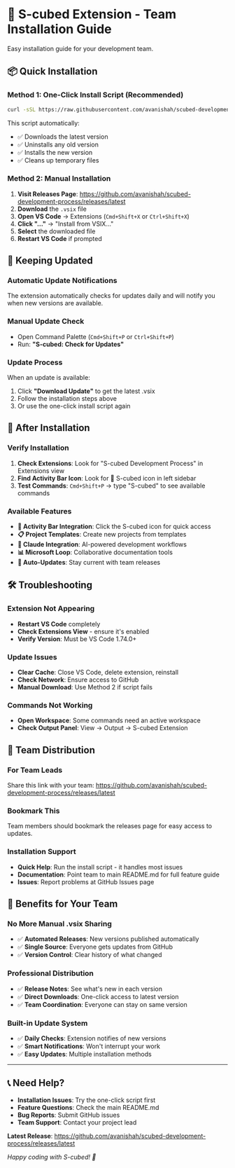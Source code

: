 # 🚀 S-cubed Extension - Team Installation Guide

Easy installation guide for your development team.

## 📦 Quick Installation

### Method 1: One-Click Install Script (Recommended)

```bash
curl -sSL https://raw.githubusercontent.com/avanishah/scubed-development-process/main/install-extension.sh | bash
```

This script automatically:
- ✅ Downloads the latest version
- ✅ Uninstalls any old version
- ✅ Installs the new version
- ✅ Cleans up temporary files

### Method 2: Manual Installation

1. **Visit Releases Page**: https://github.com/avanishah/scubed-development-process/releases/latest
2. **Download** the `.vsix` file
3. **Open VS Code** → Extensions (`Cmd+Shift+X` or `Ctrl+Shift+X`)
4. **Click "..."** → "Install from VSIX..."
5. **Select** the downloaded file
6. **Restart VS Code** if prompted

## 🔄 Keeping Updated

### Automatic Update Notifications
The extension automatically checks for updates daily and will notify you when new versions are available.

### Manual Update Check
- Open Command Palette (`Cmd+Shift+P` or `Ctrl+Shift+P`)
- Run: **"S-cubed: Check for Updates"**

### Update Process
When an update is available:
1. Click **"Download Update"** to get the latest .vsix
2. Follow the installation steps above
3. Or use the one-click install script again

## 🎯 After Installation

### Verify Installation
1. **Check Extensions**: Look for "S-cubed Development Process" in Extensions view
2. **Find Activity Bar Icon**: Look for 🚀 S-cubed icon in left sidebar
3. **Test Commands**: `Cmd+Shift+P` → type "S-cubed" to see available commands

### Available Features
- **🚀 Activity Bar Integration**: Click the S-cubed icon for quick access
- **📋 Project Templates**: Create new projects from templates
- **🤖 Claude Integration**: AI-powered development workflows
- **📊 Microsoft Loop**: Collaborative documentation tools
- **🔄 Auto-Updates**: Stay current with team releases

## 🛠️ Troubleshooting

### Extension Not Appearing
- **Restart VS Code** completely
- **Check Extensions View** - ensure it's enabled
- **Verify Version**: Must be VS Code 1.74.0+

### Update Issues
- **Clear Cache**: Close VS Code, delete extension, reinstall
- **Check Network**: Ensure access to GitHub
- **Manual Download**: Use Method 2 if script fails

### Commands Not Working
- **Open Workspace**: Some commands need an active workspace
- **Check Output Panel**: View → Output → S-cubed Extension

## 👥 Team Distribution

### For Team Leads
Share this link with your team: https://github.com/avanishah/scubed-development-process/releases/latest

### Bookmark This
Team members should bookmark the releases page for easy access to updates.

### Installation Support
- **Quick Help**: Run the install script - it handles most issues
- **Documentation**: Point team to main README.md for full feature guide
- **Issues**: Report problems at GitHub Issues page

## 🎉 Benefits for Your Team

### No More Manual .vsix Sharing
- ✅ **Automated Releases**: New versions published automatically
- ✅ **Single Source**: Everyone gets updates from GitHub
- ✅ **Version Control**: Clear history of what changed

### Professional Distribution
- ✅ **Release Notes**: See what's new in each version
- ✅ **Direct Downloads**: One-click access to latest version
- ✅ **Team Coordination**: Everyone can stay on same version

### Built-in Update System
- ✅ **Daily Checks**: Extension notifies of new versions
- ✅ **Smart Notifications**: Won't interrupt your work
- ✅ **Easy Updates**: Multiple installation methods

---

## 📞 Need Help?

- **Installation Issues**: Try the one-click script first
- **Feature Questions**: Check the main README.md
- **Bug Reports**: Submit GitHub issues
- **Team Support**: Contact your project lead

**Latest Release**: https://github.com/avanishah/scubed-development-process/releases/latest

*Happy coding with S-cubed! 🚀*